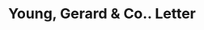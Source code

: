 ---
doi: 10.7916/D8R512TJ
date_other: '1893'
date_other_textual: '1893'
form: correspondence
genre:
- Letters (correspondence)
name:
- Young, Gerard & Co.
object_in_context_url: https://biggert.cul.columbia.edu/items/view/ave_biggert_00876
subject_hierarchical_geographic:
- New York, New York, United States
subject_name:
- Young, Gerard & Co.
title: Young, Gerard & Co.. Letter
sort_title: Young, Gerard & Co.. Letter
call_number: ave_biggert_00876
coordinates:
- 40.69277777777778,-73.99027777777778
pid: ave_biggert_00876
identifiers: ave_biggert_00876
thumbnail: https://derivativo-2.library.columbia.edu/iiif/2/ldpd:345896/full/!256,256/0/native.jpg
permalink: /biggert/ave_biggert_00876/
layout: iiif-image-page
---